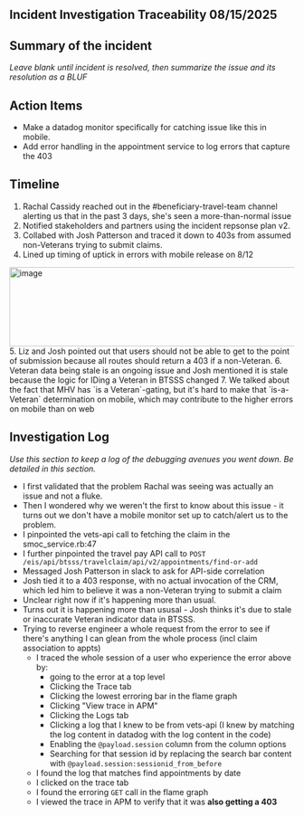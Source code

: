 ## Incident Investigation Traceability 08/15/2025

## Summary of the incident
_Leave blank until incident is resolved, then summarize the issue and its resolution as a BLUF_

## Action Items
- Make a datadog monitor specifically for catching issue like this in mobile.
- Add error handling in the appointment service to log errors that capture the 403

## Timeline
1. Rachal Cassidy reached out in the #beneficiary-travel-team channel alerting us that in the past 3 days, she's seen a more-than-normal issue
2. Notified stakeholders and partners using the incident repsonse plan v2.
3. Collabed with Josh Patterson and traced it down to 403s from assumed non-Veterans trying to submit claims.
4. Lined up timing of uptick in errors with mobile release on 8/12
<img width="1534" height="140" alt="image" src="https://github.com/user-attachments/assets/40c5636f-ca9d-4be1-9950-c2724618a6d7" />
5. Liz and Josh pointed out that users should not be able to get to the point of submission because all routes should return a 403 if a non-Veteran.
6. Veteran data being stale is an ongoing issue and Josh mentioned it is stale because the logic for IDing a Veteran in BTSSS changed
7. We talked about the fact that MHV has `is a Veteran`-gating, but it's hard to make that `is-a-Veteran` determination on mobile, which may contribute to the higher errors on mobile than on web

## Investigation Log
_Use this section to keep a log of the debugging avenues you went down. Be detailed in this section._

* I first validated that the problem Rachal was seeing was actually an issue and not a fluke.
* Then I wondered why we weren't the first to know about this issue - it turns out we don't have a mobile monitor set up to catch/alert us to the problem.
* I pinpointed the vets-api call to fetching the claim in the smoc_service.rb:47
* I further pinpointed the travel pay API call to `POST /eis/api/btsss/travelclaim/api/v2/appointments/find-or-add`
* Messaged Josh Patterson in slack to ask for API-side correlation
* Josh tied it to a 403 response, with no actual invocation of the CRM, which led him to believe it was a non-Veteran trying to submit a claim
* Unclear right now if it's happening more than usual.
* Turns out it is happening more than ususal - Josh thinks it's due to stale or inaccurate Veteran indicator data in BTSSS.
* Trying to reverse engineer a whole request from the error to see if there's anything I can glean from the whole process (incl claim association to appts)
  * I traced the whole session of a user who experience the error above by:
    * going to the error at a top level
    * Clicking the Trace tab
    * Clicking the lowest erroring bar in the flame graph
    * Clicking "View trace in APM"
    * Clicking the Logs tab
    * Clicking a log that I knew to be from vets-api (I knew by matching the log content in datadog with the log content in the code)
    * Enabling the `@payload.session` column from the column options
    * Searching for that session id by replacing the search bar content with `@payload.session:sessionid_from_before`
  * I found the log that matches find appointments by date
  * I clicked on the trace tab
  * I found the erroring `GET` call in the flame graph
  * I viewed the trace in APM to verify that it was **also getting a 403**
